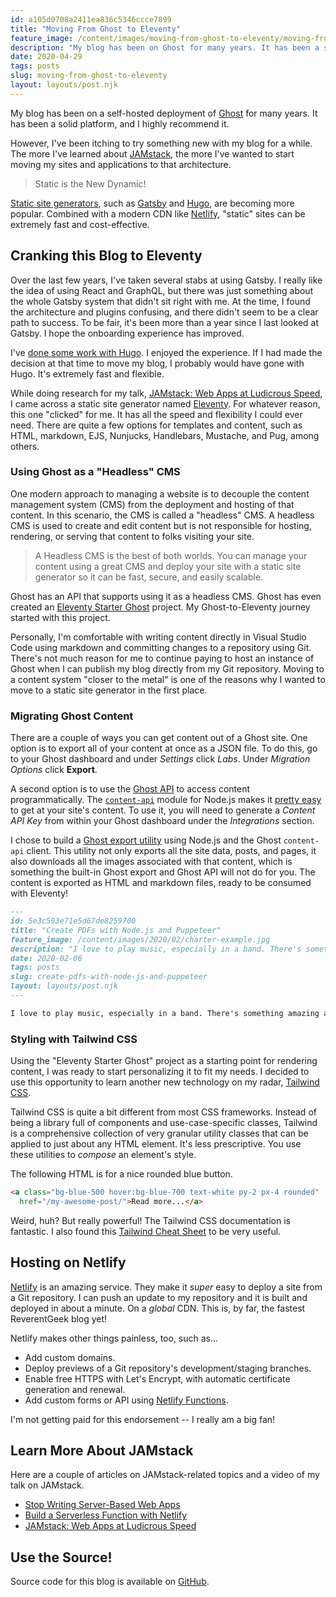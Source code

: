 ```yaml
---
id: a105d0708a2411ea836c5346ccce7899
title: "Moving From Ghost to Eleventy"
feature_image: /content/images/moving-from-ghost-to-eleventy/moving-from-ghost-to-eleventy.jpg
description: "My blog has been on Ghost for many years. It has been a solid platform, and I highly recommend it. However, I've been itching to try something new for a while..."
date: 2020-04-29
tags: posts
slug: moving-from-ghost-to-eleventy
layout: layouts/post.njk
---
```


My blog has been on a self-hosted deployment of [Ghost](https://ghost.org/) for many years. It has been a solid platform, and I highly recommend it.

However, I've been itching to try something new with my blog for a while. The more I've learned about [JAMstack](https://jamstack.org/), the more I've wanted to start moving my sites and applications to that architecture.

> Static is the New Dynamic!

[Static site generators](https://www.staticgen.com/), such as [Gatsby](https://www.gatsbyjs.org/) and [Hugo](https://gohugo.io/), are becoming more popular. Combined with a modern CDN like [Netlify](https://www.netlify.com/), "static" sites can be extremely fast and cost-effective.

## Cranking this Blog to Eleventy

Over the last few years, I've taken several stabs at using Gatsby. I really like the idea of using React and GraphQL, but there was just something about the whole Gatsby system that didn't sit right with me. At the time, I found the architecture and plugins confusing, and there didn't seem to be a clear path to success. To be fair, it's been more than a year since I last looked at Gatsby. I hope the onboarding experience has improved.

I've [done some work with Hugo](https://developer.okta.com/blog/2019/10/08/secure-and-scalable-an-introduction-to-jamstack). I enjoyed the experience. If I had made the decision at that time to move my blog, I probably would have gone with Hugo. It's extremely fast and flexible.

While doing research for my talk, [JAMstack: Web Apps at Ludicrous Speed](https://www.youtube.com/watch?v=WkCHNh5zpm0), I came across a static site generator named [Eleventy](https://www.11ty.dev/). For whatever reason, this one "clicked" for me. It has all the speed and flexibility I could ever need. There are quite a few options for templates and content, such as HTML, markdown, EJS, Nunjucks, Handlebars, Mustache, and Pug, among others.

### Using Ghost as a "Headless" CMS

One modern approach to managing a website is to decouple the content management system (CMS) from the deployment and hosting of that content. In this scenario, the CMS is called a "headless" CMS. A headless CMS is used to create and edit content but is not responsible for hosting, rendering, or serving that content to folks visiting your site.

> A Headless CMS is the best of both worlds. You can manage your content using a great CMS and deploy your site with a static site generator so it can be fast, secure, and easily scalable.

Ghost has an API that supports using it as a headless CMS. Ghost has even created an [Eleventy Starter Ghost](https://github.com/TryGhost/eleventy-starter-ghost) project. My Ghost-to-Eleventy journey started with this project.

Personally, I'm comfortable with writing content directly in Visual Studio Code using markdown and committing changes to a repository using Git. There's not much reason for me to continue paying to host an instance of Ghost when I can publish my blog directly from my Git repository. Moving to a content system "closer to the metal" is one of the reasons why I wanted to move to a static site generator in the first place.

### Migrating Ghost Content

There are a couple of ways you can get content out of a Ghost site. One option is to export all of your content at once as a JSON file. To do this, go to your Ghost dashboard and under *Settings* click *Labs*. Under *Migration Options* click **Export**.

A second option is to use the [Ghost API](https://ghost.org/docs/api/v3/) to access content programmatically. The [`content-api`](https://www.npmjs.com/package/@tryghost/content-api) module for Node.js makes it [pretty easy](https://ghost.org/docs/api/v3/javascript/content/) to get at your site's content. To use it, you will need to generate a _Content API Key_ from within your Ghost dashboard under the *Integrations* section.

I chose to build a [Ghost export utility](https://github.com/reverentgeek/ghost-to-eleventy-exporter) using Node.js and the Ghost `content-api` client. This utility not only exports all the site data, posts, and pages, it also downloads all the images associated with that content, which is something the built-in Ghost export and Ghost API will not do for you. The content is exported as HTML and markdown files, ready to be consumed with Eleventy!

```markdown
---
id: 5e3c593e71e5d67de8259700
title: "Create PDFs with Node.js and Puppeteer"
feature_image: /content/images/2020/02/charter-example.jpg
description: "I love to play music, especially in a band. There's something amazing about the synergy of multiple people harmonizing voices and…"
date: 2020-02-06
tags: posts
slug: create-pdfs-with-node-js-and-puppeteer
layout: layouts/post.njk
---

I love to play music, especially in a band. There's something amazing about the synergy of multiple people harmonizing voices and instruments. However, for a band to be successful, everyone needs to be on the _same page_ or it just sounds like a mess.
```

### Styling with Tailwind CSS

Using the "Eleventy Starter Ghost" project as a starting point for rendering content, I was ready to start personalizing it to fit my needs. I decided to use this opportunity to learn another new technology on my radar, [Tailwind CSS](https://tailwindcss.com/).

Tailwind CSS is quite a bit different from most CSS frameworks. Instead of being a library full of components and use-case-specific classes, Tailwind is a comprehensive collection of very granular utility classes that can be applied to just about any HTML element. It's less prescriptive. You use these utilities to _compose_ an element's style.

The following HTML is for a nice rounded blue button.

```html
<a class="bg-blue-500 hover:bg-blue-700 text-white py-2 px-4 rounded"
  href="/my-awesome-post/">Read more...</a>
```

Weird, huh? But really powerful! The Tailwind CSS documentation is fantastic. I also found this [Tailwind Cheat Sheet](https://nerdcave.com/tailwind-cheat-sheet) to be very useful.

## Hosting on Netlify

[Netlify](https://www.netlify.com/) is an amazing service. They make it _super_ easy to deploy a site from a Git repository. I can push an update to my repository and it is built and deployed in about a minute. On a _global_ CDN. This is, by far, the fastest ReverentGeek blog yet!

Netlify makes other things painless, too, such as...

* Add custom domains.
* Deploy previews of a Git repository's development/staging branches.
* Enable free HTTPS with Let's Encrypt, with automatic certificate generation and renewal.
* Add custom forms or API using [Netlify Functions](https://www.netlify.com/products/functions/).

I'm not getting paid for this endorsement -- I really am a big fan!

## Learn More About JAMstack

Here are a couple of articles on JAMstack-related topics and a video of my talk on JAMstack. 

* [Stop Writing Server-Based Web Apps](https://developer.okta.com/blog/2020/03/06/stop-writing-server-based-web-apps)
* [Build a Serverless Function with Netlify](https://scotch.io/tutorials/build-a-secure-serverless-function-with-netlify)
* [JAMstack: Web Apps at Ludicrous Speed](https://www.youtube.com/watch?v=WkCHNh5zpm0)

## Use the Source!

Source code for this blog is available on [GitHub](https://github.com/reverentgeek/blog).
